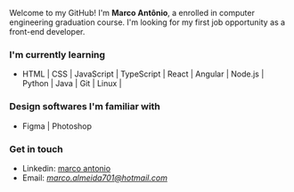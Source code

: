 Welcome to my GitHub! I'm **Marco Antônio**, a enrolled in computer engineering graduation course. I'm looking for my first job opportunity as a front-end developer.

### I'm currently learning
 - HTML | CSS | JavaScript | TypeScript | React | Angular | Node.js | Python | Java | Git | Linux |

### Design softwares I'm familiar with
 - Figma | Photoshop 

### Get in touch
 - Linkedin: <a href = "https://www.linkedin.com/in/marco-antonio-6143a615a/">marco antonio</a>
 - Email: *marco.almeida701@hotmail.com*
 

